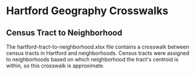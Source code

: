 # Hartford Geography Crosswalks

## Census Tract to Neighborhood

The hartford-tract-to-neighborhood.xlsx file contains a crosswalk between census tracts in Hartford and neighborhoods. Census tracts were assigned to neighborhoods based on which neighborhood the tract's centroid is within, so this crosswalk is approximate. 

